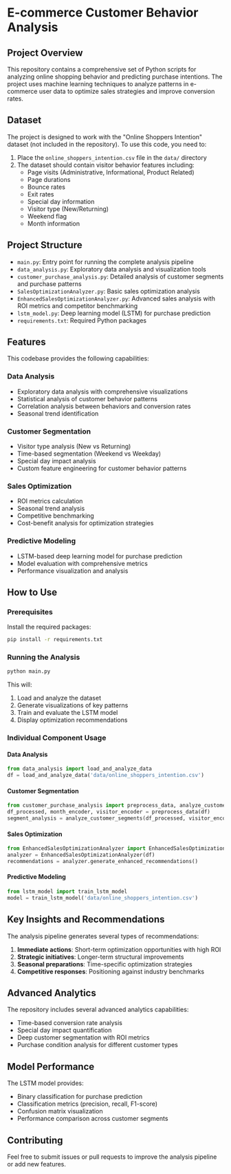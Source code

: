 # E-commerce Customer Behavior Analysis

## Project Overview
This repository contains a comprehensive set of Python scripts for analyzing online shopping behavior and predicting purchase intentions. The project uses machine learning techniques to analyze patterns in e-commerce user data to optimize sales strategies and improve conversion rates.

## Dataset
The project is designed to work with the "Online Shoppers Intention" dataset (not included in the repository). To use this code, you need to:
1. Place the `online_shoppers_intention.csv` file in the `data/` directory
2. The dataset should contain visitor behavior features including:
   - Page visits (Administrative, Informational, Product Related)
   - Page durations
   - Bounce rates
   - Exit rates
   - Special day information
   - Visitor type (New/Returning)
   - Weekend flag
   - Month information

## Project Structure
- `main.py`: Entry point for running the complete analysis pipeline
- `data_analysis.py`: Exploratory data analysis and visualization tools
- `customer_purchase_analysis.py`: Detailed analysis of customer segments and purchase patterns
- `SalesOptimizationAnalyzer.py`: Basic sales optimization analysis
- `EnhancedSalesOptimizationAnalyzer.py`: Advanced sales analysis with ROI metrics and competitor benchmarking
- `lstm_model.py`: Deep learning model (LSTM) for purchase prediction
- `requirements.txt`: Required Python packages

## Features
This codebase provides the following capabilities:

### Data Analysis
- Exploratory data analysis with comprehensive visualizations
- Statistical analysis of customer behavior patterns
- Correlation analysis between behaviors and conversion rates
- Seasonal trend identification

### Customer Segmentation
- Visitor type analysis (New vs Returning)
- Time-based segmentation (Weekend vs Weekday)
- Special day impact analysis
- Custom feature engineering for customer behavior patterns

### Sales Optimization
- ROI metrics calculation
- Seasonal trend analysis
- Competitive benchmarking
- Cost-benefit analysis for optimization strategies

### Predictive Modeling
- LSTM-based deep learning model for purchase prediction
- Model evaluation with comprehensive metrics
- Performance visualization and analysis

## How to Use

### Prerequisites
Install the required packages:
```bash
pip install -r requirements.txt
```

### Running the Analysis
```bash
python main.py
```
This will:
1. Load and analyze the dataset
2. Generate visualizations of key patterns
3. Train and evaluate the LSTM model
4. Display optimization recommendations

### Individual Component Usage

#### Data Analysis
```python
from data_analysis import load_and_analyze_data
df = load_and_analyze_data('data/online_shoppers_intention.csv')
```

#### Customer Segmentation
```python
from customer_purchase_analysis import preprocess_data, analyze_customer_segments
df_processed, month_encoder, visitor_encoder = preprocess_data(df)
segment_analysis = analyze_customer_segments(df_processed, visitor_encoder)
```

#### Sales Optimization
```python
from EnhancedSalesOptimizationAnalyzer import EnhancedSalesOptimizationAnalyzer
analyzer = EnhancedSalesOptimizationAnalyzer(df)
recommendations = analyzer.generate_enhanced_recommendations()
```

#### Predictive Modeling
```python
from lstm_model import train_lstm_model
model = train_lstm_model('data/online_shoppers_intention.csv')
```

## Key Insights and Recommendations

The analysis pipeline generates several types of recommendations:
1. **Immediate actions**: Short-term optimization opportunities with high ROI
2. **Strategic initiatives**: Longer-term structural improvements
3. **Seasonal preparations**: Time-specific optimization strategies
4. **Competitive responses**: Positioning against industry benchmarks

## Advanced Analytics
The repository includes several advanced analytics capabilities:
- Time-based conversion rate analysis
- Special day impact quantification
- Deep customer segmentation with ROI metrics
- Purchase condition analysis for different customer types

## Model Performance
The LSTM model provides:
- Binary classification for purchase prediction
- Classification metrics (precision, recall, F1-score)
- Confusion matrix visualization
- Performance comparison across customer segments

## Contributing
Feel free to submit issues or pull requests to improve the analysis pipeline or add new features.
